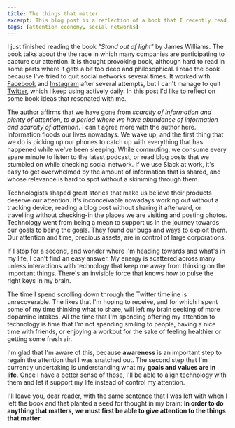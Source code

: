 ```yaml
---
title: The things that matter
excerpt: This blog post is a reflection of a book that I recently read, "Stand out of light", and that talks about the attention economy. I explain how I've also been victim of the attention economy, and why I believe is important to regain it.
tags: [attention economy, social networks]
---
```


I just finished reading the book *"Stand out of light"* by James Williams.
The book talks about the the race in which many companies are participating to capture our attention.
It is thought provoking book,
although hard to read in some parts where it gets a bit too deep and philosophical.
I read the book because I've tried to quit social networks several times.
It worked with [Facebook](https://facebook.com) and [Instagram](https://instagram.com) after several attempts,
but I can't manage to quit [Twitter](https://twitter.com),
which I keep using actively daily.
In this post I'd like to reflect on some book ideas that resonated with me.

The author affirms that we have gone from *scarcity of information and plenty of attention,
to a period where we have abundance of information and scarcity of attention*.
I can't agree more with the author here.
Information floods our lives nowadays.
We wake up,
and the first thing that we do is picking up our phones to catch up with everything that has happened while we've been sleeping.
While commuting,
we consume every spare minute to listen to the latest podcast,
or read blog posts that we stumbled on while checking social network.
If we use Slack at work,
it's easy to get overwhelmed by the amount of information that is shared,
and whose relevance is hard to spot without a skimming through them.

Technologists shaped great stories that make us believe their products deserve our attention.
It's inconceivable nowadays working out without a tracking device, reading a blog post without sharing it afterward, or travelling without checking-in the places we are visiting and posting photos.
Technology went from being a mean to support us in the journey towards our goals to being the goals. 
They found our bugs and ways to exploit them.
Our attention and time, 
precious assets, 
are in control of large corporations. 

If I stop for a second,
and wonder where I'm heading towards and what's in my life,
I can't find an easy answer.
My energy is scattered across many unless interactions with technology that keep me away from thinking on the important things.
There's an invisible force that knows how to pulse the right keys in my brain.

The time I spend scrolling down through the Twitter timeline is unrecoverable. 
The likes that I'm hoping to receive,
and for which I spent some of my time thinking what to share,
will left my brain seeking of more dopamine intakes.
All the time that I'm spending offering my attention to technology is time that I'm not spending smiling to people,
having a nice time with friends, 
or enjoying a workout for the sake of feeling healthier or getting some fresh air.

I'm glad that I'm aware of this,
because **awareness** is an important step to regain the attention that I was snatched out.
The second step that I'm currently undertaking is understanding what my **goals and values are in life**. 
Once I have a better sense of those,
I'll be able to align technology with them and let it support my life instead of control my attention.

I'll leave you, 
dear reader,
with the same sentence that I was left with when I left the book and that planted a seed for thought in my brain:
**In order to do anything that matters, we must first be able to give attention to the things that matter.**